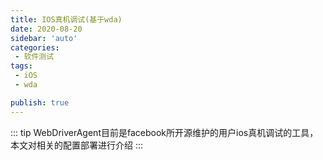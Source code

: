 ```yaml
---
title: IOS真机调试(基于wda)
date: 2020-08-20
sidebar: 'auto'
categories:
 - 软件测试
tags:
 - iOS
 - wda

publish: true
---
```


::: tip 
WebDriverAgent目前是facebook所开源维护的用户ios真机调试的工具，本文对相关的配置部署进行介绍
:::

<!-- more -->

